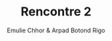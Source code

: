 ---
layout: post
title:  "Rencontre 2"
author: "Emulie Chhor & Arpad Botond Rigo"
tags: Rencontre
excerpt_separator: <!--more-->
mermaid: true
comments: false
sticky: false
hidden: false
---